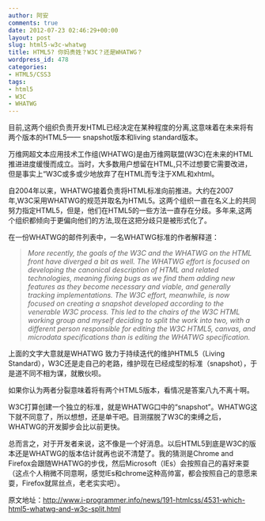 ```yaml
---
author: 阿安
comments: true
date: 2012-07-23 02:46:29+00:00
layout: post
slug: html5-w3c-whatwg
title: HTML5? 你妈贵姓？W3C？还是WHATWG？
wordpress_id: 478
categories:
- HTML5/CSS3
tags:
- html5
- W3C
- WHATWG
---
```



目前,这两个组织负责开发HTML已经决定在某种程度的分离,这意味着在未来将有两个版本的HTML5—— snapshot版本和living standard版本。

万维网超文本应用技术工作组(WHATWG)是由万维网联盟(W3C)在未来的HTML推进进度缓慢而成立。当时，大多数用户想留在HTML,只不过想要它需要改进，但是事实上“W3C或多或少地放弃了在HTML而专注于XML和xhtml。

自2004年以来，WHATWG接着负责将HTML标准向前推进。大约在2007年,W3C采用WHATWG的规范并取名为HTML5。这两个组织一直在名义上的共同努力指定HTML5，但是，他们在HTML5的一些方法一直存在分歧。多年来,这两个组织都倾向于更偏向他们的方法,现在这把分歧只是被形式化了。

在一份WHATWG的邮件列表中，一名WHATWG标准的作者解释道：


> _More recently, the goals of the W3C and the WHATWG on the HTML front have diverged a bit as well. The WHATWG effort is focused on developing the canonical description of HTML and related technologies, meaning fixing bugs as we find them adding new features as they become necessary and viable, and generally tracking implementations. The W3C effort, meanwhile, is now focused on creating a snapshot developed according to the venerable W3C process. This led to the chairs of the W3C HTML working group and myself deciding to split the work into two, with a different person responsible for editing the W3C HTML5, canvas, and microdata specifications than is editing the WHATWG specification._


上面的文字大意就是WHATWG 致力于持续迭代的维护HTML5（Living Standard），W3C还是走自己的老路，维护现在已经成型的标准（snapshot），于是道不同不相为谋，就散伙呗。

如果你认为两者分裂意味着将有两个HTML5版本，看情况是答案八九不离十啊。

W3C打算创建一个独立的标准，就是WHATWG口中的“snapshot”。WHATWG这下就不同意了，所以想想，还是单干吧。目测摆脱了W3C的束缚之后，WHATWG的开发脚步会比以前更快。

总而言之，对于开发者来说，这不像是一个好消息。以后HTML5到底是W3C的版本还是WHATWG的版本估计就再也说不清楚了。我的猜测是Chrome and Firefox会跟随WHATWG的步伐，然后Microsoft（IEs）会按照自己的喜好来耍（这点个人稍微不同意啊，感觉IEs和chrome这种高帅富，都会按照自己的意愿来耍，Firefox就屌丝点，老老实实吧）。

原文地址：http://www.i-programmer.info/news/191-htmlcss/4531-which-html5-whatwg-and-w3c-split.html
